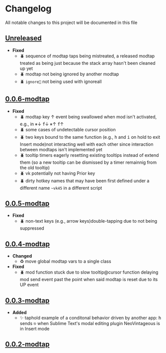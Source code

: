 # Changelog
All notable changes to this project will be documented in this file

[unreleased]: https://github.com/eugenesvk/Win.ahk/compare/0.0.6-modtap...modtap
## [Unreleased]
<!-- - __Added__ -->
  <!-- + :sparkles:  -->
  <!-- new features -->
<!-- - __Changed__ -->
  <!-- +   -->
  <!-- changes in existing functionality -->
<!-- - __Fixed__ -->
  <!-- + :beetle:  -->
  <!-- bug fixes -->
<!-- - __Deprecated__ -->
  <!-- + :poop:  -->
  <!-- soon-to-be removed features -->
<!-- - __Removed__ -->
  <!-- + :wastebasket:  -->
  <!-- now removed features -->
<!-- - __Security__ -->
  <!-- + :lock:  -->
  <!-- vulnerabilities -->

- __Fixed__
  + :beetle: sequence of modtap taps being mistreated, a released modtap treated as being just because the stack array hasn't been cleaned up yet
  + :beetle: modtap not being ignored by another modtap
  + :beetle: `ignore🛑` not being used with ignoreall

[0.0.6-modtap]: https://github.com/eugenesvk/Win.ahk/releases/tag/0.0.6-modtap
## [0.0.6-modtap]
- __Fixed__
  + :beetle: modtap key ↑ event being swallowed when mod isn't activated, e.g., in <kbd>⎈</kbd>↓ <kbd>f</kbd>↓ <kbd>⎈</kbd>↑ <kbd>f</kbd>↑
  + :beetle: some cases of undetectable cursor position
  + :beetle: two keys bound to the same function (e.g., <kbd>h</kbd> and <kbd>i</kbd> on hold to exit Insert mode)not interacting well with each other since interaction between modtaps isn't implemented yet
  + :beetle: tooltip timers eagerly resetting existing tooltips instead of extend them (so a new tooltip can be dismissed by a timer remainnig from the old tooltip)
  + :beetle: vk potentially not having Prior key
  + :beetle: dirty hotkey names that may have been first defined under a different name `~vk45` in a different script


[0.0.5-modtap]: https://github.com/eugenesvk/Win.ahk/releases/tag/0.0.5-modtap
## [0.0.5-modtap]
- __Fixed__
  + :beetle: non-text keys (e.g., arrow keys)double-tapping due to not being suppressed

[0.0.4-modtap]: https://github.com/eugenesvk/Win.ahk/releases/tag/0.0.4-modtap
## [0.0.4-modtap]
- __Changed__
  + :recycle: move global modtap vars to a single class
- __Fixed__
  + :beetle: mod function stuck due to slow tooltip@cursor function delaying mod send event past the point when said modtap is reset due to its UP event

[0.0.3-modtap]: https://github.com/eugenesvk/Win.ahk/releases/tag/0.0.3-modtap
## [0.0.3-modtap]
- __Added__
  + :sparkles: taphold example of a conditonal behavior driven by another app: <kbd>h</kbd> sends <kbd>⎋</kbd> when Sublime Text's modal editing plugin NeoVintageous is in Insert mode

[0.0.2-modtap]: https://github.com/eugenesvk/Win.ahk/releases/tag/0.0.2-modtap
## [0.0.2-modtap]
